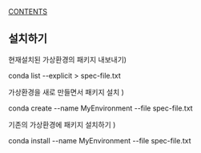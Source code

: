 [CONTENTS](README.md)
## 설치하기
현재설치된 가상환경의 패키지 내보내기)

conda list --explicit > spec-file.txt


가상환경을 새로 만들면서 패키지 설치 )

conda create --name MyEnvironment --file spec-file.txt


기존의 가상환경에 패키지 설치하기 )

conda install --name MyEnvironment --file spec-file.txt